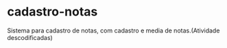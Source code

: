 # cadastro-notas
Sistema para cadastro de notas, com cadastro e media de notas.(Atividade descodificadas)
